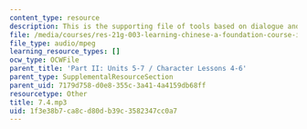 ```yaml
---
content_type: resource
description: This is the supporting file of tools based on dialogue and language abilities.
file: /media/courses/res-21g-003-learning-chinese-a-foundation-course-in-mandarin-spring-2011/1f3e38b7ca8cd80db39c3582347cc0a7_7.4.mp3
file_type: audio/mpeg
learning_resource_types: []
ocw_type: OCWFile
parent_title: 'Part II: Units 5-7 / Character Lessons 4-6'
parent_type: SupplementalResourceSection
parent_uid: 7179d758-d0e8-355c-3a41-4a4159db68ff
resourcetype: Other
title: 7.4.mp3
uid: 1f3e38b7-ca8c-d80d-b39c-3582347cc0a7
---
```

